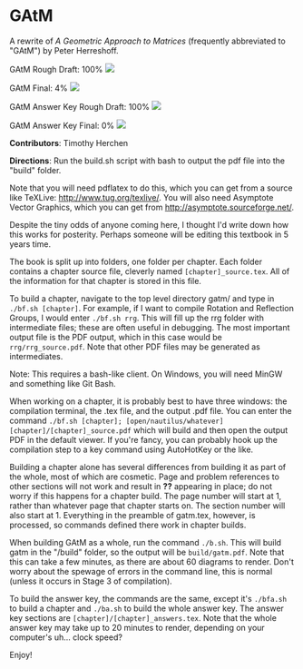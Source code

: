# GAtM
A rewrite of _A Geometric Approach to Matrices_ (frequently abbreviated to "GAtM") by Peter Herreshoff.

GAtM Rough Draft: 100%
![](http://progressed.io/bar/100?title=progress)

GAtM Final: 4%
![](http://progressed.io/bar/4?title=progress)

GAtM Answer Key Rough Draft: 100%
![](http://progressed.io/bar/100?title=progress)

GAtM Answer Key Final: 0%
![](http://progressed.io/bar/0?title=progress)

**Contributors**: Timothy Herchen

**Directions**: Run the build.sh script with bash to output the pdf file into the "build" folder.

Note that you will need pdflatex to do this, which you can get from a source like TeXLive: http://www.tug.org/texlive/. You will also need Asymptote Vector Graphics, which you can get from http://asymptote.sourceforge.net/.

Despite the tiny odds of anyone coming here, I thought I'd write down how this works for posterity. Perhaps someone will be editing this textbook in 5 years time.

The book is split up into folders, one folder per chapter. Each folder contains a chapter source file, cleverly named `[chapter]_source.tex`. All of the information for that chapter is stored in this file.

To build a chapter, navigate to the top level directory gatm/ and type in `./bf.sh [chapter]`. For example, if I want to compile Rotation and Reflection Groups, I would enter `./bf.sh rrg`. This will fill up the rrg folder with intermediate files; these are often useful in debugging. The most important output file is the PDF output, which in this case would be `rrg/rrg_source.pdf`. Note that other PDF files may be generated as intermediates.

Note: This requires a bash-like client. On Windows, you will need MinGW and something like Git Bash.

When working on a chapter, it is probably best to have three windows: the compilation terminal, the .tex file, and the output .pdf file. You can enter the command `./bf.sh [chapter]; [open/nautilus/whatever] [chapter]/[chapter]_source.pdf` which will build and then open the output PDF in the default viewer. If you're fancy, you can probably hook up the compilation step to a key command using AutoHotKey or the like.

Building a chapter alone has several differences from building it as part of the whole, most of which are cosmetic. Page and problem references to other sections will not work and result in **??** appearing in place; do not worry if this happens for a chapter build. The page number will start at 1, rather than whatever page that chapter starts on. The section number will also start at 1. Everything in the preamble of gatm.tex, however, is processed, so commands defined there work in chapter builds.

When building GAtM as a whole, run the command `./b.sh`. This will build gatm in the "/build" folder, so the output will be `build/gatm.pdf`. Note that this can take a few minutes, as there are about 60 diagrams to render. Don't worry about the spewage of errors in the command line, this is normal (unless it occurs in Stage 3 of compilation).

To build the answer key, the commands are the same, except it's `./bfa.sh` to build a chapter and `./ba.sh` to build the whole answer key. The answer key sections are `[chapter]/[chapter]_answers.tex`. Note that the whole answer key may take up to 20 minutes to render, depending on your computer's uh... clock speed?

Enjoy!
